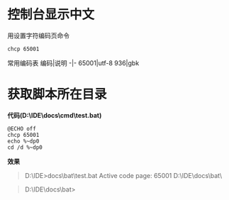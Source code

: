 # 控制台显示中文 #
用设置字符编码页命令
```
chcp 65001
```
常用编码表
编码|说明
-|-
65001|utf-8
936|gbk

# 获取脚本所在目录 #
**代码(D:\IDE\docs\cmd\test.bat)**
```
@ECHO off
chcp 65001 
echo %~dp0
cd /d %~dp0
```

**效果**
> D:\IDE>docs\bat\test.bat
> Active code page: 65001
> D:\IDE\docs\bat\

> D:\IDE\docs\bat>
